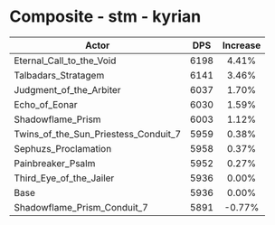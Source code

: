 # Composite - stm - kyrian
| Actor | DPS | Increase |
|---|:---:|:---:|
|Eternal_Call_to_the_Void|6198|4.41%|
|Talbadars_Stratagem|6141|3.46%|
|Judgment_of_the_Arbiter|6037|1.70%|
|Echo_of_Eonar|6030|1.59%|
|Shadowflame_Prism|6003|1.12%|
|Twins_of_the_Sun_Priestess_Conduit_7|5959|0.38%|
|Sephuzs_Proclamation|5958|0.37%|
|Painbreaker_Psalm|5952|0.27%|
|Third_Eye_of_the_Jailer|5936|0.00%|
|Base|5936|0.00%|
|Shadowflame_Prism_Conduit_7|5891|-0.77%|
